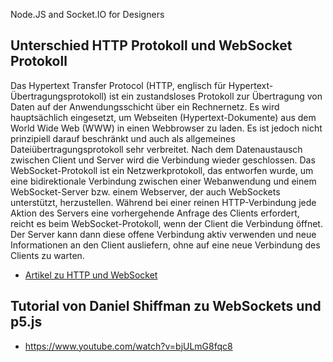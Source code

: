 Node.JS and Socket.IO for Designers
## Unterschied HTTP Protokoll und WebSocket Protokoll
Das Hypertext Transfer Protocol (HTTP, englisch für Hypertext-Übertragungsprotokoll) ist ein zustandsloses Protokoll zur Übertragung von Daten auf der Anwendungsschicht über ein Rechnernetz. Es wird hauptsächlich eingesetzt, um Webseiten (Hypertext-Dokumente) aus dem World Wide Web (WWW) in einen Webbrowser zu laden. Es ist jedoch nicht prinzipiell darauf beschränkt und auch als allgemeines Dateiübertragungsprotokoll sehr verbreitet. 
Nach dem Datenaustausch zwischen Client und Server wird die Verbindung wieder geschlossen. 
Das WebSocket-Protokoll ist ein Netzwerkprotokoll, das entworfen wurde, um eine bidirektionale Verbindung zwischen einer Webanwendung und einem WebSocket-Server bzw. einem Webserver, der auch WebSockets unterstützt, herzustellen. Während bei einer reinen HTTP-Verbindung jede Aktion des Servers eine vorhergehende Anfrage des Clients erfordert, reicht es beim WebSocket-Protokoll, wenn der Client die Verbindung öffnet. Der Server kann dann diese offene Verbindung aktiv verwenden und neue Informationen an den Client ausliefern, ohne auf eine neue Verbindung des Clients zu warten. 
* [Artikel zu HTTP und WebSocket](https://www.ionos.de/digitalguide/websites/web-entwicklung/was-ist-websocket/)

## Tutorial von Daniel Shiffman zu WebSockets und p5.js
* https://www.youtube.com/watch?v=bjULmG8fqc8